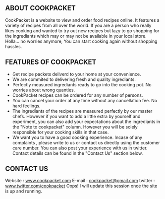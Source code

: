 ABOUT COOKPACKET
-----------------
CookPacket is a website to view and order food recipes online. It features a variety of recipes from all over the world.
If you are a person who really likes cooking and wanted to try out new recipes but lazy to go shopping for the ingrediants which may or may not be available in your local store. Holla... no worries anymore, You can start cooking again without shopping hassles.

FEATURES OF COOKPACKET
----------------------
- Get recipe packets deliverd to your home at your convenience.
- We are commited to delivering fresh and quality ingrediants.
- Perfectly measured ingrediants ready to go into the cooking pot. No worries about wrong quanties.
- CookPacket recipes can be ordered for any number of persons.
- You can cancel your order at any time without any cancellation fee. No hard feelings.
- The ingrediants of the recipes are measured perfectly by our master chefs. However if you want to add a little extra by         yourself and experiment, you can also add your expectations about the ingrediants in the "Note to cookpacket" column. However   you will be solely responsible for your cooking skills in that case.
- We want you to have a good cooking experience. Incase of any complaints , please write to us or contact us directly using the   customer care number. You can also post your experience with us in twitter. Contact details can be found in the "Contact Us"   section below.

CONTACT US
-----------
Website : www.cookpacket.com
E-mail  : cookpacket@gmail.com
twitter : www.twitter.com/cookpacket
Oops! I will update this session once the site is up and running.
